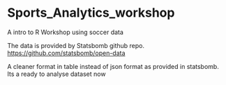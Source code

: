 # Sports_Analytics_workshop
A intro to R Workshop using soccer data 

The data is provided by Statsbomb github repo.
https://github.com/statsbomb/open-data

A cleaner format in table instead of json format as provided in statsbomb. Its a ready to analyse dataset now
